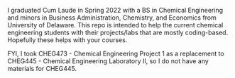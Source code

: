 I graduated Cum Laude in Spring 2022 with a BS in Chemical Engineering and minors in Business Administration, Chemistry, and Economics from University of Delaware. This repo is intended to help the current chemical engineering students with their projects/labs that are mostly coding-based. Hopefully these helps with your courses.

FYI, I took CHEG473 - Chemical Engineering Project 1 as a replacement to CHEG445 - Chemical Engineering Laboratory II, so I do not have any materials for CHEG445.

